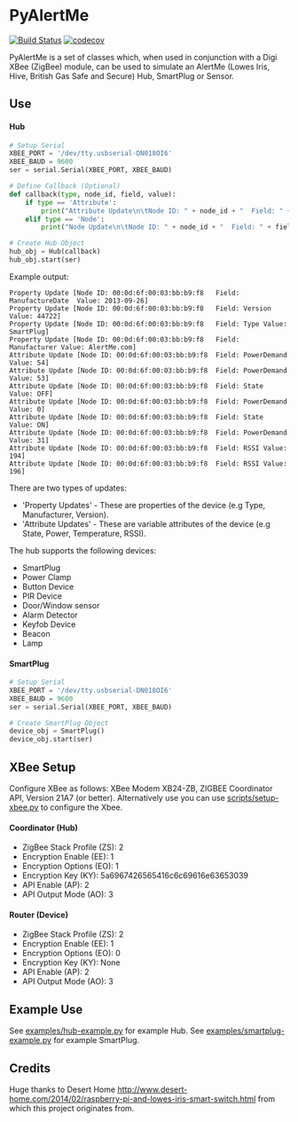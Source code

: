 # PyAlertMe #

[![Build Status](https://travis-ci.org/jamesleesaunders/PyAlertMe.svg?branch=master)](https://travis-ci.org/jamesleesaunders/PyAlertMe)
[![codecov](https://codecov.io/gh/jamesleesaunders/PyAlertMe/branch/master/graph/badge.svg)](https://codecov.io/gh/jamesleesaunders/PyAlertMe)

PyAlertMe is a set of classes which, when used in conjunction with a Digi XBee (ZigBee) module, can be used to simulate an AlertMe (Lowes Iris, Hive, British Gas Safe and Secure) Hub, SmartPlug or Sensor.

## Use ##
#### Hub ####
```python
# Setup Serial
XBEE_PORT = '/dev/tty.usbserial-DN018OI6'
XBEE_BAUD = 9600
ser = serial.Serial(XBEE_PORT, XBEE_BAUD)

# Define Callback (Optional)
def callback(type, node_id, field, value):
    if type == 'Attribute':
        print("Attribute Update\n\tNode ID: " + node_id + "  Field: " + field + "  Value: " + str(value))
    elif type == 'Node':
        print("Node Update\n\tNode ID: " + node_id + "  Field: " + field + "  Value: " + str(value))

# Create Hub Object
hub_obj = Hub(callback)
hub_obj.start(ser)
```
Example output:
```
Property Update [Node ID: 00:0d:6f:00:03:bb:b9:f8	Field: ManufactureDate	Value: 2013-09-26]
Property Update [Node ID: 00:0d:6f:00:03:bb:b9:f8	Field: Version	Value: 44722]
Property Update [Node ID: 00:0d:6f:00:03:bb:b9:f8	Field: Type	Value: SmartPlug]
Property Update [Node ID: 00:0d:6f:00:03:bb:b9:f8	Field: Manufacturer	Value: AlertMe.com]
Attribute Update [Node ID: 00:0d:6f:00:03:bb:b9:f8	Field: PowerDemand	Value: 54]
Attribute Update [Node ID: 00:0d:6f:00:03:bb:b9:f8	Field: PowerDemand	Value: 53]
Attribute Update [Node ID: 00:0d:6f:00:03:bb:b9:f8	Field: State	Value: OFF]
Attribute Update [Node ID: 00:0d:6f:00:03:bb:b9:f8	Field: PowerDemand	Value: 0]
Attribute Update [Node ID: 00:0d:6f:00:03:bb:b9:f8	Field: State	Value: ON]
Attribute Update [Node ID: 00:0d:6f:00:03:bb:b9:f8	Field: PowerDemand	Value: 31]
Attribute Update [Node ID: 00:0d:6f:00:03:bb:b9:f8	Field: RSSI	Value: 194]
Attribute Update [Node ID: 00:0d:6f:00:03:bb:b9:f8	Field: RSSI	Value: 196]
```
There are two types of updates:
* 'Property Updates' - These are properties of the device (e.g Type, Manufacturer, Version).
* 'Attribute Updates' - These are variable attributes of the device (e.g State, Power, Temperature, RSSI).

The hub supports the following devices:
* SmartPlug
* Power Clamp
* Button Device
* PIR Device
* Door/Window sensor
* Alarm Detector
* Keyfob Device
* Beacon
* Lamp

#### SmartPlug ####
```python
# Setup Serial
XBEE_PORT = '/dev/tty.usbserial-DN018OI6'
XBEE_BAUD = 9600
ser = serial.Serial(XBEE_PORT, XBEE_BAUD)

# Create SmartPlug Object
device_obj = SmartPlug()
device_obj.start(ser)
```

## XBee Setup ##
Configure XBee as follows:
XBee Modem XB24-ZB, ZIGBEE Coordinator API, Version 21A7 (or better).
Alternatively use you can use [scripts/setup-xbee.py](scripts/setup-xbee.py) to configure the Xbee. 

#### Coordinator (Hub) ####
* ZigBee Stack Profile (ZS): 2
* Encryption Enable (EE): 1
* Encryption Options (EO): 1
* Encryption Key (KY): 5a6967426565416c6c69616e63653039
* API Enable (AP): 2
* API Output Mode (AO): 3

#### Router (Device) ####
* ZigBee Stack Profile (ZS): 2
* Encryption Enable (EE): 1
* Encryption Options (EO): 0
* Encryption Key (KY): None
* API Enable (AP): 2
* API Output Mode (AO): 3

## Example Use ##
See [examples/hub-example.py](examples/hub-example.py) for example Hub.
See [examples/smartplug-example.py](examples/smartplug-example.py) for example SmartPlug.

## Credits ##
Huge thanks to Desert Home http://www.desert-home.com/2014/02/raspberry-pi-and-lowes-iris-smart-switch.html from which this project originates from.
